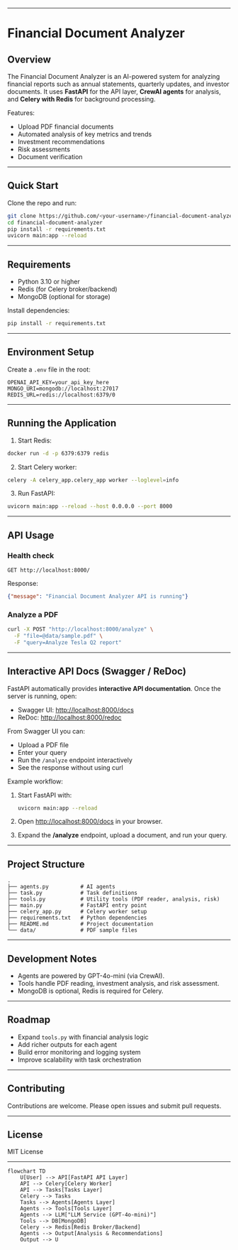 

---

# Financial Document Analyzer

## Overview

The Financial Document Analyzer is an AI-powered system for analyzing financial reports such as annual statements, quarterly updates, and investor documents.
It uses **FastAPI** for the API layer, **CrewAI agents** for analysis, and **Celery with Redis** for background processing.

Features:

* Upload PDF financial documents
* Automated analysis of key metrics and trends
* Investment recommendations
* Risk assessments
* Document verification

---

## Quick Start

Clone the repo and run:

```bash
git clone https://github.com/<your-username>/financial-document-analyzer.git
cd financial-document-analyzer
pip install -r requirements.txt
uvicorn main:app --reload
```

---

## Requirements

* Python 3.10 or higher
* Redis (for Celery broker/backend)
* MongoDB (optional for storage)

Install dependencies:

```bash
pip install -r requirements.txt
```

---

## Environment Setup

Create a `.env` file in the root:

```env
OPENAI_API_KEY=your_api_key_here
MONGO_URI=mongodb://localhost:27017
REDIS_URL=redis://localhost:6379/0
```

---

## Running the Application

1. Start Redis:

```bash
docker run -d -p 6379:6379 redis
```

2. Start Celery worker:

```bash
celery -A celery_app.celery_app worker --loglevel=info
```

3. Run FastAPI:

```bash
uvicorn main:app --reload --host 0.0.0.0 --port 8000
```

---

## API Usage

### Health check

```
GET http://localhost:8000/
```

Response:

```json
{"message": "Financial Document Analyzer API is running"}
```

### Analyze a PDF

```bash
curl -X POST "http://localhost:8000/analyze" \
  -F "file=@data/sample.pdf" \
  -F "query=Analyze Tesla Q2 report"
```

---

## Interactive API Docs (Swagger / ReDoc)

FastAPI automatically provides **interactive API documentation**.
Once the server is running, open:

* Swagger UI: [http://localhost:8000/docs](http://localhost:8000/docs)
* ReDoc: [http://localhost:8000/redoc](http://localhost:8000/redoc)

From Swagger UI you can:

* Upload a PDF file
* Enter your query
* Run the `/analyze` endpoint interactively
* See the response without using curl

Example workflow:

1. Start FastAPI with:

   ```bash
   uvicorn main:app --reload
   ```
2. Open [http://localhost:8000/docs](http://localhost:8000/docs) in your browser.
3. Expand the **/analyze** endpoint, upload a document, and run your query.

---

## Project Structure

```
.
├── agents.py          # AI agents
├── task.py            # Task definitions
├── tools.py           # Utility tools (PDF reader, analysis, risk)
├── main.py            # FastAPI entry point
├── celery_app.py      # Celery worker setup
├── requirements.txt   # Python dependencies
├── README.md          # Project documentation
└── data/              # PDF sample files
```

---

## Development Notes

* Agents are powered by GPT-4o-mini (via CrewAI).
* Tools handle PDF reading, investment analysis, and risk assessment.
* MongoDB is optional, Redis is required for Celery.

---

## Roadmap

* Expand `tools.py` with financial analysis logic
* Add richer outputs for each agent
* Build error monitoring and logging system
* Improve scalability with task orchestration

---

## Contributing

Contributions are welcome. Please open issues and submit pull requests.

---

## License
MIT License

---

```mermaid
flowchart TD
    U[User] --> API[FastAPI API Layer]
    API --> Celery[Celery Worker]
    API --> Tasks[Tasks Layer]
    Celery --> Tasks
    Tasks --> Agents[Agents Layer]
    Agents --> Tools[Tools Layer]
    Agents --> LLM["LLM Service (GPT-4o-mini)"]
    Tools --> DB[MongoDB]
    Celery --> Redis[Redis Broker/Backend]
    Agents --> Output[Analysis & Recommendations]
    Output --> U
